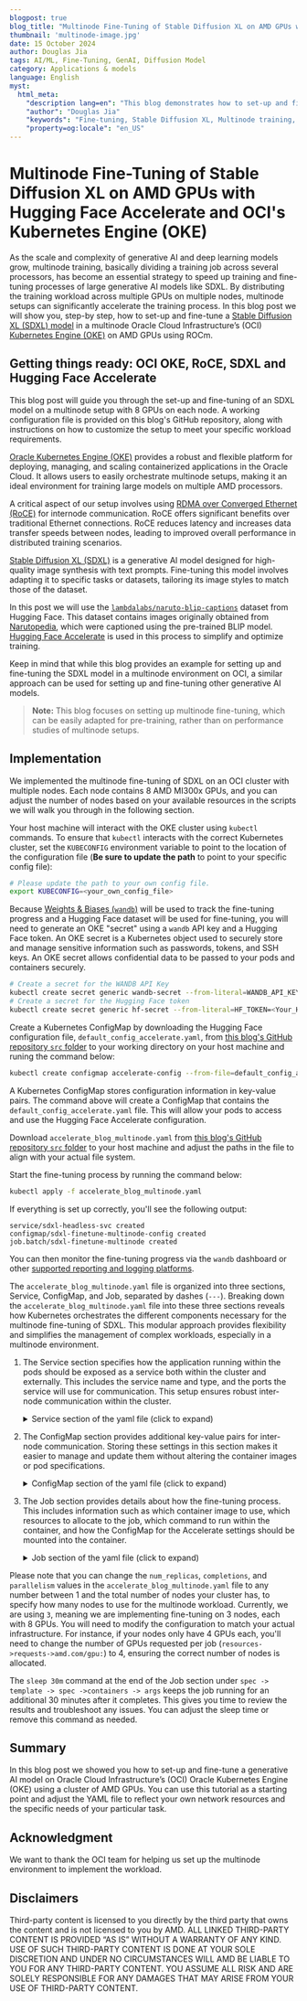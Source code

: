 ```yaml
---
blogpost: true
blog_title: "Multinode Fine-Tuning of Stable Diffusion XL on AMD GPUs with Hugging Face Accelerate and OCI's Kubernetes Engine (OKE)"
thumbnail: 'multinode-image.jpg'
date: 15 October 2024
author: Douglas Jia
tags: AI/ML, Fine-Tuning, GenAI, Diffusion Model
category: Applications & models
language: English
myst:
  html_meta:
    "description lang=en": "This blog demonstrates how to set-up and fine-tune a Stable Diffusion XL (SDXL) model in a multinode Oracle Cloud Infrastructure’s (OCI) Kubernetes Engine (OKE) on a cluster of AMD GPUs using ROCm"
    "author": "Douglas Jia"
    "keywords": "Fine-tuning, Stable Diffusion XL, Multinode training, OCI, OKE, Kubernetes, Accelerate, RoCE, Distributed training, Generative AI, AMD, GPU, MI300, MI210, ROCm"
    "property=og:locale": "en_US"
---
```


# Multinode Fine-Tuning of Stable Diffusion XL on AMD GPUs with Hugging Face Accelerate and OCI's Kubernetes Engine (OKE)

As the scale and complexity of generative AI and deep learning models grow, multinode training, basically dividing a training job across several processors, has become an essential strategy to speed up training and fine-tuning processes of large generative AI models like SDXL. By distributing the training workload across multiple GPUs on multiple nodes, multinode setups can significantly accelerate the training process.
In this blog post we will show you, step-by step, how to set-up and fine-tune a [Stable Diffusion XL (SDXL) model](https://huggingface.co/stabilityai/stable-diffusion-xl-base-1.0) in a multinode Oracle Cloud Infrastructure’s (OCI) [Kubernetes Engine (OKE)](https://docs.oracle.com/en-us/iaas/Content/ContEng/Concepts/contengoverview.htm) on AMD GPUs using ROCm.

## Getting things ready: OCI OKE, RoCE, SDXL and Hugging Face Accelerate

This blog post will guide you through the set-up and fine-tuning of an SDXL model on a multinode setup with 8 GPUs on each node. A working configuration file is provided on this blog's GitHub repository, along with instructions on how to customize the setup to meet your specific workload requirements.

[Oracle Kubernetes Engine (OKE)](https://docs.oracle.com/en-us/iaas/Content/ContEng/Concepts/contengoverview.htm) provides a robust and flexible platform for deploying, managing, and scaling containerized applications in the Oracle Cloud. It allows users to easily orchestrate multinode setups, making it an ideal environment for training large models on multiple AMD processors.

A critical aspect of our setup involves using [RDMA over Converged Ethernet (RoCE)](https://github.com/oracle-quickstart/oci-hpc-oke) for internode communication. RoCE offers significant benefits over traditional Ethernet connections. RoCE reduces latency and increases data transfer speeds between nodes, leading to improved overall performance in distributed training scenarios.

[Stable Diffusion XL (SDXL)](https://huggingface.co/stabilityai/stable-diffusion-xl-base-1.0) is a generative AI model designed for high-quality image synthesis with text prompts. Fine-tuning this model involves adapting it to specific tasks or datasets, tailoring its image styles to match those of the dataset.

In this post we will use the [`lambdalabs/naruto-blip-captions`](https://huggingface.co/datasets/lambdalabs/naruto-blip-captions) dataset from Hugging Face. This dataset contains images originally obtained from [Narutopedia](https://naruto.fandom.com/wiki/Narutopedia), which were captioned using the pre-trained BLIP model. [Hugging Face Accelerate](https://huggingface.co/docs/accelerate/en/index) is used in this process to simplify and optimize training.

Keep in mind that while this blog provides an example for setting up and fine-tuning the SDXL model in a multinode environment on OCI, a similar approach can be used for setting up and fine-tuning other generative AI models.

>**Note:** This blog focuses on setting up multinode fine-tuning, which can be easily adapted for pre-training, rather than on performance studies of multinode setups.

## Implementation

We implemented the multinode fine-tuning of SDXL on an OCI cluster with multiple nodes. Each node contains 8 AMD MI300x GPUs, and you can adjust the number of nodes based on your available resources in the scripts we will walk you through in the following section.

Your host machine will interact with the OKE cluster using `kubectl` commands. To ensure that `kubectl` interacts with the correct Kubernetes cluster, set the `KUBECONFIG` environment variable to point to the location of the configuration file (**Be sure to update the path** to point to your specific config file):

```bash
# Please update the path to your own config file.
export KUBECONFIG=<your_own_config_file>
```

Because [Weights & Biases (`wandb`)](https://wandb.ai/site) will be used to track the fine-tuning progress and a Hugging Face dataset will be used for fine-tuning, you will need to generate an OKE "secret" using a `wandb` API key and a Hugging Face token. An OKE secret is a Kubernetes object used to securely store and manage sensitive information such as passwords, tokens, and SSH keys. An OKE secret allows confidential data to be passed to your pods and containers securely.

```bash
# Create a secret for the WANDB API Key
kubectl create secret generic wandb-secret --from-literal=WANDB_API_KEY=<Your_wandb_API_key>
# Create a secret for the Hugging Face token
kubectl create secret generic hf-secret --from-literal=HF_TOKEN=<Your_Hugging_Face_token>
```

Create a Kubernetes ConfigMap by downloading the Hugging Face configuration file, `default_config_accelerate.yaml`, from [this blog's GitHub repository `src` folder](https://github.com/ROCm/rocm-blogs/tree/release/blogs/artificial-intelligence/sdxl-multinode-oke) to your working directory on your host machine and runing the command below:

```bash
kubectl create configmap accelerate-config --from-file=default_config_accelerate.yaml
```

A Kubernetes ConfigMap stores configuration information in key-value pairs. The command above will create a ConfigMap that contains the `default_config_accelerate.yaml` file. This will allow your pods to access and use the Hugging Face Accelerate configuration.

Download `accelerate_blog_multinode.yaml` from [this blog's GitHub repository `src` folder](https://github.com/ROCm/rocm-blogs/tree/release/blogs/artificial-intelligence/sdxl-multinode-oke) to your host machine and adjust the paths in the file to align with your actual file system.

Start the fine-tuning process by running the command below:

```bash
kubectl apply -f accelerate_blog_multinode.yaml 
```

If everything is set up correctly, you'll see the following output:

```output
service/sdxl-headless-svc created
configmap/sdxl-finetune-multinode-config created
job.batch/sdxl-finetune-multinode created
```

You can then monitor the fine-tuning progress via the `wandb` dashboard or other [supported reporting and logging platforms](https://github.com/huggingface/diffusers/blob/b5f591fea843cb4bf1932bd94d1db5d5eebe3298/examples/text_to_image/train_text_to_image_sdxl.py#L443).

The `accelerate_blog_multinode.yaml` file is organized into three sections, Service, ConfigMap, and Job, separated by dashes (`---`). Breaking down the `accelerate_blog_multinode.yaml` file into these three sections reveals how Kubernetes orchestrates the different components necessary for the multinode fine-tuning of SDXL. This modular approach provides flexibility and simplifies the management of complex workloads, especially in a multinode environment.

1. The Service section specifies how the application running within the pods should be exposed as a service both within the cluster and externally. This includes the service name and type, and the ports the service will use for communication. This setup ensures robust inter-node communication within the cluster.

   <details>
   <summary> Service section of the yaml file (click to expand)</summary>

   ```yaml
   apiVersion: v1
   kind: Service
   metadata:
     name: sdxl-headless-svc
   spec:
     clusterIP: None
     ports:
     - port: 12342
       protocol: TCP
       targetPort: 12342
     selector:
       job-name: sdxl-finetune-multinode
   ```

   </details>

2. The ConfigMap section provides additional key-value pairs for inter-node communication. Storing these settings in this section makes it easier to manage and update them without altering the container images or pod specifications.

   <details>
   <summary> ConfigMap section of the yaml file (click to expand)</summary>

   ```yaml
   apiVersion: v1
   kind: ConfigMap
   metadata:
     name: sdxl-finetune-multinode-config
   data:
     headless_svc: sdxl-headless-svc
     job_name: sdxl-finetune-multinode
     master_addr: sdxl-finetune-multinode-0.sdxl-headless-svc
     master_port: '12342'
     num_replicas: '3'
   ```

   </details>

3. The Job section provides details about how the fine-tuning process. This includes information such as which container image to use, which resources to allocate to the job, which command to run within the container, and how the ConfigMap for the Accelerate settings should be mounted into the container.

   <details>
   <summary> Job section of the yaml file (click to expand)</summary>

   ```yaml
   apiVersion: batch/v1
   kind: Job
   metadata:
     name: sdxl-finetune-multinode
   spec:
     backoffLimit: 0
     completions: 3
     parallelism: 3
     completionMode: Indexed
     template:
       metadata:
         labels:
           job: sdxl-multinode-job
       spec:
         hostNetwork: true
         dnsPolicy: ClusterFirstWithHostNet
         containers:
           - name: accelerate-sdxl
             image: rocm/pytorch:rocm6.2_ubuntu20.04_py3.9_pytorch_release_2.1.2
             securityContext:
               privileged: true
               capabilities:
                 add: [ "IPC_LOCK" ]
             env:
             - name: HIP_VISIBLE_DEVICES
               value: "0,1,2,3,4,5,6,7"
             - name: HIP_FORCE_DEV_KERNARG
               value: "1"
             - name: GPU_MAX_HW_QUEUES
               value: "2"
             - name: USE_ROCMLINEAR
               value: "1"
             - name: NCCL_SOCKET_IFNAME
               value: "rdma0"
             - name: MASTER_ADDRESS
               valueFrom:
                 configMapKeyRef:
                   key: master_addr
                   name: sdxl-finetune-multinode-config
             - name: MASTER_PORT
               valueFrom:
                 configMapKeyRef:
                   key: master_port
                   name: sdxl-finetune-multinode-config
             - name: NCCL_IB_HCA
               value: "mlx5_0,mlx5_2,mlx5_3,mlx5_4,mlx5_5,mlx5_7,mlx5_8,mlx5_9"
             - name: HEADLESS_SVC
               valueFrom:
                 configMapKeyRef:
                   key: headless_svc
                   name: sdxl-finetune-multinode-config
             - name: NNODES
               valueFrom:
                 configMapKeyRef:
                   key: num_replicas
                   name: sdxl-finetune-multinode-config
             - name: NODE_RANK
               valueFrom:
                 fieldRef:
                   fieldPath: metadata.annotations['batch.kubernetes.io/job-completion-index']
             - name: WANDB_API_KEY
               valueFrom:
                 secretKeyRef:
                   name: wandb-secret
                   key: WANDB_API_KEY
             - name: HF_TOKEN
               valueFrom:
                 secretKeyRef:
                   name: hf-secret
                   key: HF_TOKEN
             volumeMounts:
               - mountPath: /mnt
                 name: model-weights-volume
               - mountPath: /etc/config
                 name: diffusers-config-volume
               - { mountPath: /dev/infiniband, name: devinf }
               - { mountPath: /dev/shm, name: shm }
             resources:
               requests:
                 amd.com/gpu: 8 
               limits:
                 amd.com/gpu: 8 
             command: ["/bin/bash", "-c", "--"]
             args:
               - |
                 # Clone the GitHub repo
                 git clone --recurse https://github.com/ROCm/bitsandbytes.git
                 cd bitsandbytes
                 git checkout rocm_enabled
                 # Install dependencies
                 pip install -r requirements-dev.txt
                 # Use -DBNB_ROCM_ARCH to specify target GPU arch
                 cmake -DBNB_ROCM_ARCH="gfx942" -DCOMPUTE_BACKEND=hip -S .
                 make
                 pip install .
                 cd .. 
   
                 # Set up Hugging Face authentication using the secret
                 mkdir -p ~/.huggingface
                 echo $HF_TOKEN > ~/.huggingface/token
                 
                 pip install deepspeed==0.14.5 wandb
                 git clone https://github.com/huggingface/diffusers && 
                 cd diffusers && pip install -e . && cd examples/text_to_image &&
                 pip install -r requirements_sdxl.txt
                 
                 export EXP_DIR=./output
                 mkdir -p output
                 LOG_FILE="${EXP_DIR}/sdxl_$(date '+%Y-%m-%d_%H-%M-%S')_MI300_SDXL_FINETUNE.log"
                 export MODEL_NAME="stabilityai/stable-diffusion-xl-base-1.0"
                 export VAE_NAME="madebyollin/sdxl-vae-fp16-fix"
                 export DATASET_NAME="lambdalabs/naruto-blip-captions"
   
                 export ACCELERATE_CONFIG_FILE="/etc/config/default_config_accelerate.yaml"
                 export HF_HOME=/mnt/huggingface
                 accelerate launch --config_file $ACCELERATE_CONFIG_FILE \
                   --main_process_ip $MASTER_ADDRESS \
                   --main_process_port $MASTER_PORT \
                   --machine_rank $NODE_RANK \
                   --num_processes $((8 * NNODES)) \
                   --num_machines $NNODES train_text_to_image_sdxl.py \
                   --pretrained_model_name_or_path=$MODEL_NAME \
                   --pretrained_vae_model_name_or_path=$VAE_NAME \
                   --dataset_name=$DATASET_NAME \
                   --resolution=512 --center_crop --random_flip \
                   --proportion_empty_prompts=0.1 \
                   --train_batch_size=12 \
                   --gradient_checkpointing \
                   --num_train_epochs=500 \
                   --use_8bit_adam \
                   --learning_rate=1e-04 --lr_scheduler="cosine" --lr_warmup_steps=200 \
                   --mixed_precision="fp16" \
                   --validation_prompt="a cute Sundar Pichai creature" --validation_epochs 20 \
                   --checkpointing_steps=1000 \
                   --report_to="wandb" \
                   --output_dir="sdxl-naruto-model" 2>&1 | tee "$LOG_FILE"
                 sleep 30m
         volumes:
           - name: model-weights-volume
             hostPath:
               path: /mnt/model_weights
               type: Directory
           - name: diffusers-config-volume
             configMap:
               name: accelerate-config
           - { name: devinf, hostPath: { path: /dev/infiniband }}
           - { name: shm, emptyDir: { medium: Memory, sizeLimit: 512Gi }}
         restartPolicy: Never
         subdomain: sdxl-headless-svc
   ```

   </details>

Please note that you can change the `num_replicas`, `completions`, and `parallelism` values in the `accelerate_blog_multinode.yaml` file to any number between 1 and the total number of nodes your cluster has, to specify how many nodes to use for the multinode workload. Currently, we are using `3`, meaning we are implementing fine-tuning on 3 nodes, each with 8 GPUs. You will need to modify the configuration to match your actual infrastructure. For instance, if your nodes only have 4 GPUs each, you'll need to change the number of GPUs requested per job (`resources->requests->amd.com/gpu:`) to 4, ensuring the correct number of nodes is allocated.

The `sleep 30m` command at the end of the Job section under `spec -> template -> spec ->containers -> args` keeps the job running for an additional 30 minutes after it completes. This gives you time to review the results and troubleshoot any issues. You can adjust the sleep time or remove this command as needed.

## Summary

In this blog post we showed you how to set-up and fine-tune a generative AI model on Oracle Cloud Infrastructure’s (OCI) Oracle Kubernetes Engine (OKE) using a cluster of AMD GPUs. You can use this tutorial as a starting point and adjust the YAML file to reflect your own network resources and the specific needs of your particular task.

## Acknowledgment

We want to thank the OCI team for helping us set up the multinode environment to implement the workload.

## Disclaimers

Third-party content is licensed to you directly by the third party that owns the content and is not licensed to you by AMD. ALL LINKED THIRD-PARTY CONTENT IS PROVIDED “AS IS” WITHOUT A WARRANTY OF ANY KIND. USE OF SUCH THIRD-PARTY CONTENT IS DONE AT YOUR SOLE DISCRETION AND UNDER NO CIRCUMSTANCES WILL AMD BE LIABLE TO YOU FOR ANY THIRD-PARTY CONTENT. YOU ASSUME ALL RISK AND ARE SOLELY RESPONSIBLE FOR ANY DAMAGES THAT MAY ARISE FROM YOUR USE OF THIRD-PARTY CONTENT.
